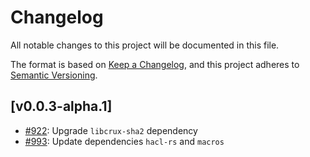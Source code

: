 # Changelog

All notable changes to this project will be documented in this file.

The format is based on [Keep a Changelog](https://keepachangelog.com/en/1.1.0/),
and this project adheres to [Semantic Versioning](https://semver.org/spec/v2.0.0.html).

## [v0.0.3-alpha.1]

- [#922](https://github.com/cryspen/libcrux/pull/922): Upgrade `libcrux-sha2` dependency
- [#993](https://github.com/cryspen/libcrux/pull/993): Update dependencies `hacl-rs` and `macros`
